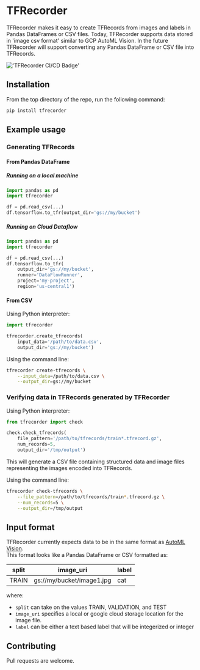 # TFRecorder

TFRecorder makes it easy to create TFRecords from images and labels in 
Pandas DataFrames or CSV files.
Today, TFRecorder supports data stored in 'image csv format' similar to 
GCP AutoML Vision. 
In the future TFRecorder will support converting any Pandas DataFrame or CSV 
file into TFRecords. 

!['TFRecorder CI/CD Badge'](https://github.com/google/tensorflow-recorder/workflows/TFRecord%20CICD/badge.svg)

## Installation

From the top directory of the repo, run the following command:

```bash
pip install tfrecorder
```

## Example usage

### Generating TFRecords

#### From Pandas DataFrame

##### Running on a local machine

```python
import pandas as pd
import tfrecorder

df = pd.read_csv(...)
df.tensorflow.to_tfr(output_dir='gs://my/bucket')
```

##### Running on Cloud Dataflow

```python
import pandas as pd
import tfrecorder

df = pd.read_csv(...)
df.tensorflow.to_tfr(
    output_dir='gs://my/bucket',
    runner='DataFlowRunner',
    project='my-project',
    region='us-central1')
```

#### From CSV

Using Python interpreter:
```python
import tfrecorder

tfrecorder.create_tfrecords(
    input_data='/path/to/data.csv',
    output_dir='gs://my/bucket')
```

Using the command line:
```bash
tfrecorder create-tfrecords \
    --input_data=/path/to/data.csv \
    --output_dir=gs://my/bucket
```

### Verifying data in TFRecords generated by TFRecorder

Using Python interpreter:
```python
from tfrecorder import check

check.check_tfrecords(
    file_pattern='/path/to/tfrecords/train*.tfrecord.gz',
    num_records=5,
    output_dir='/tmp/output')
```

This will generate a CSV file containing structured data and image files
representing the images encoded into TFRecords.

Using the command line:

```bash
tfrecorder check-tfrecords \
    --file_pattern=/path/to/tfrecords/train*.tfrecord.gz \
    --num_records=5 \
    --output_dir=/tmp/output
```

## Input format

TFRecorder currently expects data to be in the same format as 
[AutoML Vision](https://cloud.google.com/vision/automl/docs/prepare).  
This format looks like a Pandas DataFrame or CSV formatted as:

| split | image_uri                 | label |
|-------|---------------------------|-------|
| TRAIN | gs://my/bucket/image1.jpg | cat   |

where:
* `split` can take on the values TRAIN, VALIDATION, and TEST
* `image_uri` specifies a local or google cloud storage location for the image file. 
* `label` can be either a text based label that will be integerized or integer

## Contributing

Pull requests are welcome. 
